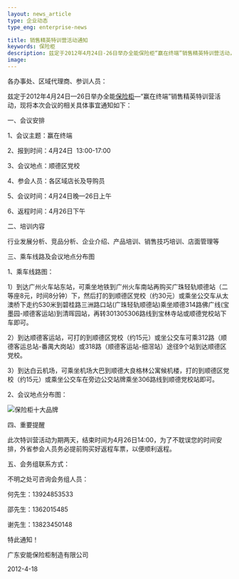```yaml
---
layout: news_article
type: 企业动态
type_eng: enterprise-news

title: 销售精英特训营活动通知
keywords: 保险柜
description: 兹定于2012年4月24日-26日举办全能保险柜“赢在终端”销售精英特训营活动，现将本次赢在终端会议的相关具体事宜通知如下。
image: 
---
```

各办事处、区域代理商、参训人员：

兹定于2012年4月24日—26日举办全能[保险柜](http://www.qnnsafe.com/)—“赢在终端”销售精英特训营活动，现将本次会议的相关具体事宜通知如下：

一、会议安排

1、会议主题：赢在终端

2、报到时间：4月24日  13:00-17:00

3、会议地点：顺德区党校

4、参会人员：各区域店长及导购员

5、会议时间：4月24日晚—26日上午

6、返程时间：4月26日下午

二、培训内容

行业发展分析、竞品分析、企业介绍、产品培训、销售技巧培训、店面管理等

三、乘车线路及会议地点分布图

1、乘车线路图：

1）到达广州火车站东站，可乘坐地铁到广州火车南站再购买广珠轻轨顺德站（二等座8元，时间8分钟）下，然后打的到顺德区党校（约30元）或乘坐公交车从太澳桥下走约530米到碧桂路三洲路口站(广珠轻轨顺德站)乘坐顺德314路佛广线(宝墨园-顺德客运站)到清晖园站，再转301305306路线到宝林寺站或顺德党校站下车即可。

2）到达顺德客运站，可打的到顺德区党校（约15元）或坐公交车可乘312路（顺德客运总站-番禺大岗站）或318路（顺德客运站-细滘站）途径9个站到达顺德区党校。

3）到达白云机场，可乘坐机场大巴到顺德大良格林公寓候机楼，打的到顺德区党校（约15元）或乘坐公交车在旁边公交站牌乘坐306路线到顺德党校站即可。

2、会议地点分布图：

![保险柜十大品牌](http://www.qnnsafe.com/image-news/id036301.jpg)

四、重要提醒

此次特训营活动为期两天，结束时间为4月26日14:00，为了不耽误您的时间安排，外省参会人员务必提前购买好返程车票，以便顺利返程。

五、会务组联系方式：

不明之处可咨询会务组人员：

何先生：13924853533

邵先生：1362015485

谢先生：13823450148

特此通知！

广东安能保险柜制造有限公司

2012-4-18
